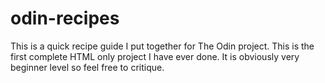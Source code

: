 # odin-recipes

This is a quick recipe guide I put together for The Odin project. This is the first complete HTML only project I have ever done. It is obviously very beginner level so feel free to critique.